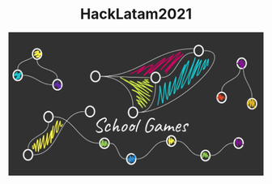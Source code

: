<div align="center">
  
# HackLatam2021
</div>

![SchoolGames](https://github.com/Kary-AG/HackLatam2021/blob/main/img/Games.png)

